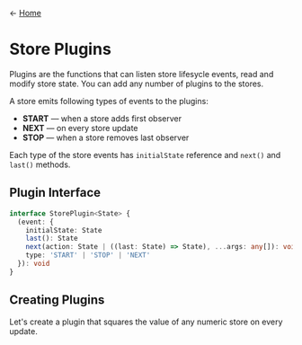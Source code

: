 &larr; [Home](../../README.md)

# Store Plugins

Plugins are the functions that can listen store lifesycle events, read and modify store state. You can add any number of plugins to the stores.

A store emits following types of events to the plugins:

- **START** — when a store adds first observer
- **NEXT** — on every store update
- **STOP** — when a store removes last observer

Each type of the store events has `initialState` reference and `next()` and `last()` methods.

## Plugin Interface

```ts
interface StorePlugin<State> {
  (event: {
    initialState: State
    last(): State
    next(action: State | ((last: State) => State), ...args: any[]): void
    type: 'START' | 'STOP' | 'NEXT'
  }): void
}
```

## Creating Plugins

Let's create a plugin that squares the value of any numeric store on every update.
